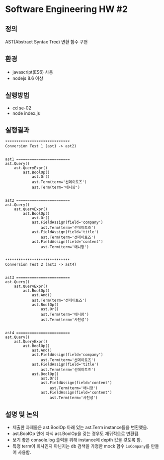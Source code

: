 # Software Engineering HW #2

## 정의
AST(Abstract Syntax Tree) 변환 함수 구현

## 환경
- javascript(ES6) 사용
- nodejs 8.6 이상

## 실행방법
- cd se-02
- node index.js

## 실행결과
```
*****************************
Conversion Test 1 (ast1 -> ast2)


ast1 ========================
ast.Query()
    ast.QueryExpr()
        ast.BoolOp()
            ast.Or()
            ast.Term(term='선데이토즈')
            ast.Term(term='애니팡')


ast2 ========================
ast.Query()
    ast.QueryExpr()
        ast.BoolOp()
            ast.Or()
            ast.FieldAssign(field='company')
                ast.Term(term='선데이토즈')
            ast.FieldAssign(field='title')
                ast.Term(term='선데이토즈')
            ast.FieldAssign(field='content')
                ast.Term(term='애니팡')


*****************************
Conversion Test 2 (ast3 -> ast4)


ast3 ========================
ast.Query()
    ast.QueryExpr()
        ast.BoolOp()
            ast.And()
            ast.Term(term='선데이토즈')
            ast.BoolOp()
                ast.Or()
                ast.Term(term='애니팡')
                ast.Term(term='사천성')


ast4 ========================
ast.Query()
    ast.QueryExpr()
        ast.BoolOp()
            ast.And()
            ast.FieldAssign(field='company')
                ast.Term(term='선데이토즈')
            ast.FieldAssign(field='title')
                ast.Term(term='선데이토즈')
            ast.BoolOp()
                ast.Or()
                ast.FieldAssign(field='content')
                    ast.Term(term='애니팡')
                ast.FieldAssign(field='content')
                    ast.Term(term='사천성')
```

## 설명 및 논의
- 제출한 과제물은 ast.BoolOp 아래 있는 ast.Term instance들을 변환했음.
- ast.BoolOp 안에 자식 ast.BoolOp을 갖는 경우도 재귀적으로 변환됨.
- 보기 좋은 console.log 출력을 위해 instance에 depth 값을 갖도록 함.
- 특정 term이 회사인지 아닌지는 db 검색을 가정한 mock 함수 `isCompany`를 만들어 사용함.

